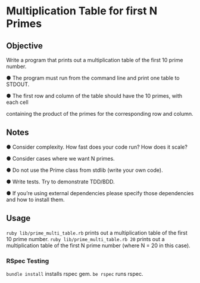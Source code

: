 # Multiplication Table for first N Primes

## Objective

Write a program that prints out a multiplication table of the first 10 prime number.

● The program must run from the command line and print one table to STDOUT.

● The first row and column of the table should have the 10 primes, with each cell

containing the product of the primes for the corresponding row and column.

## Notes

● Consider complexity. How fast does your code run? How does it scale?

● Consider cases where we want N primes.

● Do not use the Prime class from stdlib (write your own code).

● Write tests. Try to demonstrate TDD/BDD.

● If you’re using external dependencies please specify those dependencies and how to install them.

## Usage
`ruby lib/prime_multi_table.rb` prints out a multiplication table of the first 10 prime number.
`ruby lib/prime_multi_table.rb 20` prints out a multiplication table of the first N prime number (where N = 20 in this case).

### RSpec Testing
`bundle install` installs rspec gem.
`be rspec` runs rspec.
